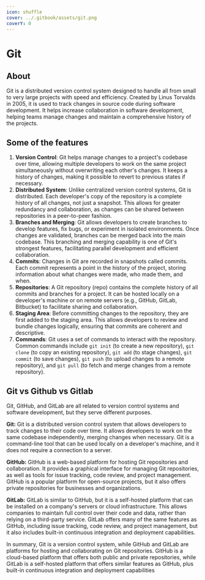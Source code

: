 ```yaml
---
icon: shuffle
cover: ../.gitbook/assets/git.png
coverY: 0
---
```


# Git

## About

Git is a distributed version control system designed to handle all from small to very large projects with speed and efficiency. Created by Linus Torvalds in 2005, it is used to track changes in source code during software development. It helps increase collaboration in software development, helping teams manage changes and maintain a comprehensive history of the projects.

## Some of the features

1. **Version Control**: Git helps manage changes to a project's codebase over time, allowing multiple developers to work on the same project simultaneously without overwriting each other's changes. It keeps a history of changes, making it possible to revert to previous states if necessary.
2. **Distributed System**: Unlike centralized version control systems, Git is distributed. Each developer's copy of the repository is a complete history of all changes, not just a snapshot. This allows for greater redundancy and collaboration, as changes can be shared between repositories in a peer-to-peer fashion.
3. **Branches and Merging**: Git allows developers to create branches to develop features, fix bugs, or experiment in isolated environments. Once changes are validated, branches can be merged back into the main codebase. This branching and merging capability is one of Git's strongest features, facilitating parallel development and efficient collaboration.
4. **Commits**: Changes in Git are recorded in snapshots called commits. Each commit represents a point in the history of the project, storing information about what changes were made, who made them, and when.
5. **Repositories**: A Git repository (repo) contains the complete history of all commits and branches for a project. It can be hosted locally on a developer's machine or on remote servers (e.g., GitHub, GitLab, Bitbucket) to facilitate sharing and collaboration.
6. **Staging Area**: Before committing changes to the repository, they are first added to the staging area. This allows developers to review and bundle changes logically, ensuring that commits are coherent and descriptive.
7. **Commands**: Git uses a set of commands to interact with the repository. Common commands include `git init` (to create a new repository), `git clone` (to copy an existing repository), `git add` (to stage changes), `git commit` (to save changes), `git push` (to upload changes to a remote repository), and `git pull` (to fetch and merge changes from a remote repository).

## Git vs Github vs Gitlab

Git, GitHub, and GitLab are all related to version control systems and software development, but they serve different purposes.

**Git:** Git is a distributed version control system that allows developers to track changes to their code over time. It allows developers to work on the same codebase independently, merging changes when necessary. Git is a command-line tool that can be used locally on a developer's machine, and it does not require a connection to a server.

**GitHub:** GitHub is a web-based platform for hosting Git repositories and collaboration. It provides a graphical interface for managing Git repositories, as well as tools for issue tracking, code review, and project management. GitHub is a popular platform for open-source projects, but it also offers private repositories for businesses and organizations.

**GitLab:** GitLab is similar to GitHub, but it is a self-hosted platform that can be installed on a company's servers or cloud infrastructure. This allows companies to maintain full control over their code and data, rather than relying on a third-party service. GitLab offers many of the same features as GitHub, including issue tracking, code review, and project management, but it also includes built-in continuous integration and deployment capabilities.

In summary, Git is a version control system, while GitHub and GitLab are platforms for hosting and collaborating on Git repositories. GitHub is a cloud-based platform that offers both public and private repositories, while GitLab is a self-hosted platform that offers similar features as GitHub, plus built-in continuous integration and deployment capabilities

